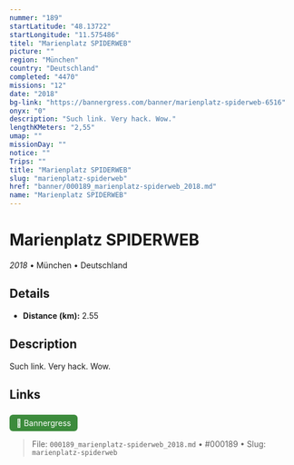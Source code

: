 ```yaml
---
nummer: "189"
startLatitude: "48.13722"
startLongitude: "11.575486"
titel: "Marienplatz SPIDERWEB"
picture: ""
region: "München"
country: "Deutschland"
completed: "4470"
missions: "12"
date: "2018"
bg-link: "https://bannergress.com/banner/marienplatz-spiderweb-6516"
onyx: "0"
description: "Such link. Very hack. Wow."
lengthKMeters: "2,55"
umap: ""
missionDay: ""
notice: ""
Trips: ""
title: "Marienplatz SPIDERWEB"
slug: "marienplatz-spiderweb"
href: "banner/000189_marienplatz-spiderweb_2018.md"
name: "Marienplatz SPIDERWEB"
---
```

# Marienplatz SPIDERWEB

*2018* • München • Deutschland





## Details
- **Distance (km):** 2.55






## Description
Such link. Very hack. Wow.



## Links
<a href="https://bannergress.com/banner/marienplatz-spiderweb-6516" style="display:inline-block;margin:6px 8px 0 0;padding:6px 12px;background:#3c8b3c;color:#fff;text-decoration:none;border-radius:6px;">🔗 Bannergress</a>




> File: `000189_marienplatz-spiderweb_2018.md` • #000189 • Slug: `marienplatz-spiderweb`
